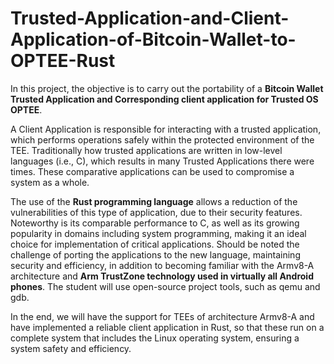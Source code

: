 # Trusted-Application-and-Client-Application-of-Bitcoin-Wallet-to-OPTEE-Rust

In this project, the objective is to carry out the portability of a **Bitcoin Wallet Trusted Application and
Corresponding client application for Trusted OS OPTEE**. 

A Client Application is responsible for interacting with a trusted application, which performs operations safely within the protected environment of the TEE. Traditionally how trusted applications are written in low-level languages (i.e., C), which results in many Trusted Applications
there were times. These comparative applications can be used to compromise a
system as a whole. 

The use of the **Rust programming language** allows a reduction
of the vulnerabilities of this type of application, due to their security features.
Noteworthy is its comparable performance to C, as well as its growing popularity in
domains including system programming, making it an ideal choice for
implementation of critical applications. Should be noted the challenge of porting the applications to the
new language, maintaining security and efficiency, in addition to becoming familiar with the
Armv8-A architecture and **Arm TrustZone technology used in virtually all Android phones**. The student will use open-source project tools, such as qemu and
gdb. 

In the end, we will have the support for TEEs of architecture Armv8-A and have implemented a reliable client application in Rust, so that these
run on a complete system that includes the Linux operating system, ensuring a system safety and efficiency.
